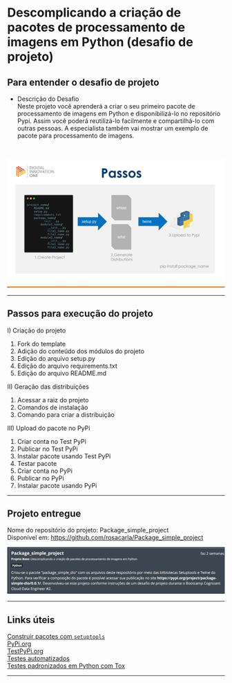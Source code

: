 # Descomplicando a criação de pacotes de processamento de imagens em Python (desafio de projeto)

## Para entender o desafio de projeto  

* Descrição do Desafio  
Neste projeto você aprenderá a criar o seu primeiro pacote de processamento de imagens em
Python e disponibilizá-lo no repositório Pypi. Assim você poderá reutilizá-lo facilmente
e compartilhá-lo com outras pessoas. A especialista também vai mostrar um exemplo de
pacote para processamento de imagens.
</br>

<p align="center">
  <img src="https://github.com/rosacarla/DIO-cloud-data-engineer/blob/main/012%20desafio-projeto-pacotes-python/images/passos-projeto.jpg" width="750">
</p> 

---

## Passos para execução do projeto  

I) Criação do projeto  
1. Fork do template
2. Adição do conteúdo dos módulos do projeto
3. Edição do arquivo setup.py
4. Edição do arquivo requirements.txt
5. Edição do arquivo README.md  

II) Geração das distribuições  
1. Acessar a raiz do projeto
2. Comandos de instalação
3. Comando para criar a distribuição  

III) Upload do pacote no PyPi  
1. Criar conta no Test PyPi
2. Publicar no Test PyPi
3. Instalar pacote usando Test PyPi
4. Testar pacote
5. Criar conta no PyPi
6. Publicar no PyPi
7. Instalar pacote usando PyPi


---

## Projeto entregue  

Nome do repositório do projeto: Package_simple_project  
Disponível em: https://github.com/rosacarla/Package_simple_project  
<p align="center"><img src="https://github.com/rosacarla/DIO-cloud-data-engineer/blob/main/012%20desafio-projeto-pacotes-python/images/project-done.jpg"></p>

---

## Links úteis  

[Construir pacotes com `setuptools`](https://setuptools.readthedocs.io/en/latest/setuptools.html)  
[PyPi.org](https://pypi.org/account/register/)  
[TestPyPi.org](https://test.pypi.org/account/register/)  
[Testes automatizados](https://docs.pytest.org/en/latest/goodpractices.html)  
[Testes padronizados em Python com Tox](https://tox.readthedocs.io/en/latest)  

---
